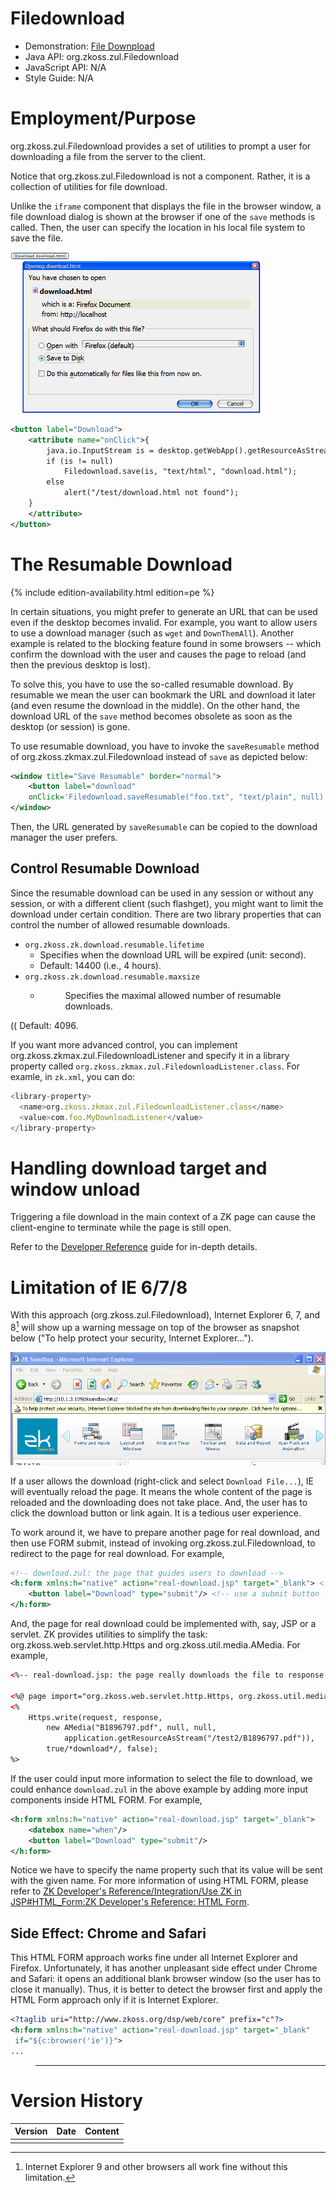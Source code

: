 

# Filedownload

- Demonstration: [File
  Downpload](http://www.zkoss.org/zkdemo/file_handling/file_download)
- Java API: <javadoc>org.zkoss.zul.Filedownload</javadoc>
- JavaScript API: N/A
- Style Guide: N/A

# Employment/Purpose

<javadoc>org.zkoss.zul.Filedownload</javadoc> provides a set of
utilities to prompt a user for downloading a file from the server to the
client.

Notice that <javadoc>org.zkoss.zul.Filedownload</javadoc> is not a
component. Rather, it is a collection of utilities for file download.

Unlike the `iframe` component that displays the file in the browser
window, a file download dialog is shown at the browser if one of the
`save` methods is called. Then, the user can specify the location in his
local file system to save the file.

![](images/10000000000002AF000001BB582C2DD7.png)

``` xml
<button label="Download">
    <attribute name="onClick">{
        java.io.InputStream is = desktop.getWebApp().getResourceAsStream("/test/download.html");
        if (is != null)
            Filedownload.save(is, "text/html", "download.html");
        else
            alert("/test/download.html not found");
    }
    </attribute>
</button>
```

# The Resumable Download

{% include edition-availability.html edition=pe %}

In certain situations, you might prefer to generate an URL that can be
used even if the desktop becomes invalid. For example, you want to allow
users to use a download manager (such as `wget` and `DownThemAll`).
Another example is related to the blocking feature found in some
browsers -- which confirm the download with the user and causes the page
to reload (and then the previous desktop is lost).

To solve this, you have to use the so-called resumable download. By
resumable we mean the user can bookmark the URL and download it later
(and even resume the download in the middle). On the other hand, the
download URL of the `save` method becomes obsolete as soon as the
desktop (or session) is gone.

To use resumable download, you have to invoke the `saveResumable` method
of <javadoc>org.zkoss.zkmax.zul.Filedownload</javadoc> instead of `save`
as depicted below:

``` xml
<window title="Save Resumable" border="normal">
    <button label="download"
    onClick='Filedownload.saveResumable("foo.txt", "text/plain", null)'/>
</window>
```

Then, the URL generated by `saveResumable` can be copied to the download
manager the user prefers.

## Control Resumable Download

Since the resumable download can be used in any session or without any
session, or with a different client (such flashget), you might want to
limit the download under certain condition. There are two library
properties that can control the number of allowed resumable downloads.

- `org.zkoss.zk.download.resumable.lifetime`
  - Specifies when the download URL will be expired (unit: second).
  - Default: 14400 (i.e., 4 hours).
    </dd>
- `org.zkoss.zk.download.resumable.maxsize`
  - <dd>

    Specifies the maximal allowed number of resumable downloads.

(( Default: 4096.

If you want more advanced control, you can implement
<javadoc>org.zkoss.zkmax.zul.FiledownloadListener</javadoc> and specify
it in a library property called
`org.zkoss.zkmax.zul.FiledownloadListener.class`. For examle, in
`zk.xml`, you can do:

``` javascript
<library-property>
  <name>org.zkoss.zkmax.zul.FiledownloadListener.class</name>
  <value>com.foo.MyDownloadListener</value>
</library-property>
```

# Handling download target and window unload

Triggering a file download in the main context of a ZK page can cause
the client-engine to terminate while the page is still open.

Refer to the [Developer
Reference](ZK_Developer%27s_Reference/UI_Patterns/File_Upload_and_Download)
guide for in-depth details.

# Limitation of IE 6/7/8

With this approach (<javadoc>org.zkoss.zul.Filedownload</javadoc>),
Internet Explorer 6, 7, and 8[^1] will show up a warning message on top
of the browser as snapshot below ("To help protect your security,
Internet Explorer...").

![](images/IePreventDownload.png)

If a user allows the download (right-click and select
`Download File...`), IE will eventually reload the page. It means the
whole content of the page is reloaded and the downloading does not take
place. And, the user has to click the download button or link again. It
is a tedious user experience.

To work around it, we have to prepare another page for real download,
and then use FORM submit, instead of invoking
<javadoc>org.zkoss.zul.Filedownload</javadoc>, to redirect to the page
for real download. For example,

``` xml
<!-- download.zul: the page that guides users to download -->
<h:form xmlns:h="native" action="real-download.jsp" target="_blank"> <!-- a form -->
    <button label="Download" type="submit"/> <!-- use a submit button -->
</h:form>
```

And, the page for real download could be implemented with, say, JSP or a
servlet. ZK provides utilities to simplify the task:
<javadoc method="write(javax.servlet.http.HttpServletRequest, javax.servlet.http.HttpServletResponse, org.zkoss.util.media.Media, boolean, boolean)">org.zkoss.web.servlet.http.Https</javadoc>
and <javadoc>org.zkoss.util.media.AMedia</javadoc>. For example,

``` xml
<%-- real-download.jsp: the page really downloads the file to response --%>

<%@ page import="org.zkoss.web.servlet.http.Https, org.zkoss.util.media.AMedia" %>
<%
    Https.write(request, response,
        new AMedia("B1896797.pdf", null, null,
            application.getResourceAsStream("/test2/B1896797.pdf")),
        true/*download*/, false);
%>
```

If the user could input more information to select the file to download,
we could enhance `download.zul` in the above example by adding more
input components inside HTML FORM. For example,

``` xml
<h:form xmlns:h="native" action="real-download.jsp" target="_blank">
    <datebox name="when"/>
    <button label="Download" type="submit"/>
</h:form>
```

Notice we have to specify the name property such that its value will be
sent with the given name. For more information of using HTML FORM,
please refer to [ZK Developer's Reference/Integration/Use ZK in
JSP#HTML_Form:ZK Developer's Reference: HTML
Form]({{site.baseurl}}/zk_dev_ref/Integration/Use_ZK_in_JSP#HTML_Form:ZK_Developer's_Reference:_HTML_Form).

## Side Effect: Chrome and Safari

This HTML FORM approach works fine under all Internet Explorer and
Firefox. Unfortunately, it has another unpleasant side effect under
Chrome and Safari: it opens an additional blank browser window (so the
user has to close it manually). Thus, it is better to detect the browser
first and apply the HTML Form approach only if it is Internet Explorer.

``` xml
<?taglib uri="http://www.zkoss.org/dsp/web/core" prefix="c"?>
<h:form xmlns:h="native" action="real-download.jsp" target="_blank"
 if="${c:browser('ie')}">
...
```

> ------------------------------------------------------------------------
>
> <references/>

# Version History



| Version | Date | Content |
|---------|------|---------|
|         |      |         |



[^1]: Internet Explorer 9 and other browsers all work fine without this
    limitation.
